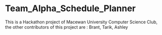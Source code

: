 # Team_Alpha_Schedule_Planner
This is a Hackathon project of Macewan University Computer Science Club, the other contributors of this project are : Brant, Tarik, Ashley
